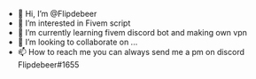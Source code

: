 - 👋 Hi, I’m @Flipdebeer
- 👀 I’m interested in Fivem script 
- 🌱 I’m currently learning fivem discord bot and making own vpn 
- 💞️ I’m looking to collaborate on ...
- 📫 How to reach me you can always send me a pm on discord Flipdebeer#1655

<!---
Flipdebeer/Flipdebeer is a ✨ special ✨ repository because its `README.md` (this file) appears on your GitHub profile.
You can click the Preview link to take a look at your changes.
--->
